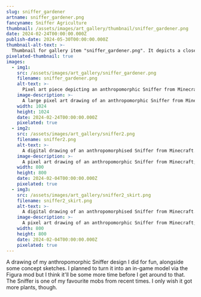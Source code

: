 ```yaml
---
slug: sniffer_gardener
artname: sniffer_gardener.png
fancyname: Sniffer Agriculture
thumbnail: /assets/images/art_gallery/thumbnail/sniffer_gardener.png
date: 2024-02-24T00:00:00.000Z
publish-date: 2024-05-30T00:00:00.000Z
thumbnail-alt-text: >-
  Thumbnail for gallery item "sniffer_gardener.png". It depicts a closeup of an anthropomorphic Sniffer from Minecraft.
pixelated-thumbnail: true
images:
  - img1:
    src: /assets/images/art_gallery/sniffer_gardener.png
    filename: sniffer_gardener.png
    alt-text: >-
      Pixel art piece depicting an anthropomorphic Sniffer from Minecraft tending to some crops.
    image-description: >-
      A large pixel art drawing of an anthropomorphic Sniffer from Minecraft; a vaguely dinosaur-like creature with red fur, green hair, hoof-like hands and feet, and a distinct large yellow beak. She is wearing blue overalls on top of a purple shirt. She is kneeling on the ground and tending to some crops with a radiant smile, holding various gardening items such as a watering can, a packet of seeds, and a spoonful of bone meal in three of her four hands. Behind her rolling green hills and a blue sky can be seen.
    width: 1024
    height: 1024
    date: 2024-02-24T00:00:00.000Z
    pixelated: true
  - img2:
    src: /assets/images/art_gallery/sniffer2.png
    filename: sniffer2.png
    alt-text: >-
      A digital drawing of an anthropomorphised Sniffer from Minecraft. She is wearing blue overalls with a light purple shirt underneath.
    image-description: >-
      A pixel art drawing of an anthropomorphic Sniffer from Minecraft; a vaguely dinosaur-like creature with red fur, green hair, hoof-like hands and feet, and a distinct large yellow beak. She is wearing blue overalls on top of a light purple shirt. She is smiling and making gestures with each of her four arms. Her upper left arm is waving, her lower left arm rests at her side, her upper right arm is outstretched and her lower right arm rests on her hip.
    width: 800
    height: 800
    date: 2024-02-04T00:00:00.000Z
    pixelated: true
  - img3:
    src: /assets/images/art_gallery/sniffer2_skirt.png
    filename: sniffer2_skirt.png
    alt-text: >-
      A digital drawing of an anthropomorphised Sniffer from Minecraft. She is wearing a light purple jumper and a dark blue skirt.
    image-description: >-
      A pixel art drawing of an anthropomorphic Sniffer from Minecraft; a vaguely dinosaur-like creature with red fur, green hair, hoof-like hands and feet, and a distinct large yellow beak. She is wearing a light purple jumper and a dark blue skirt. She is smiling and making gestures with each of her four arms. Her upper left arm is waving, her lower left arm rests at her side, her upper right arm is outstretched and her lower right arm rests on her hip.
    width: 800
    height: 800
    date: 2024-02-04T00:00:00.000Z
    pixelated: true
---
```

<p>
	A drawing of my anthropomorphic Sniffer design I did for fun, alongside some concept sketches. I planned to turn it into an in-game model via the Figura mod but I think it'll be some more time before I get around to that. The Sniffer is one of my favourite mobs from recent times. I only wish it got more plants, though.
</p>
